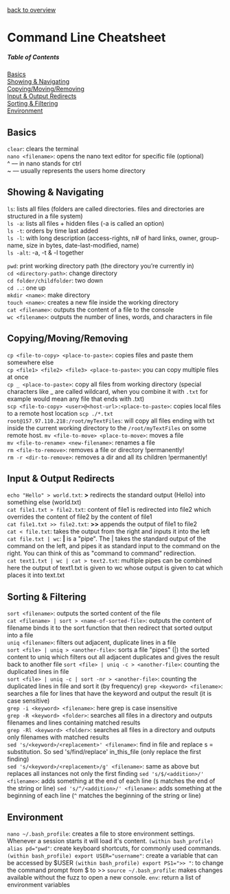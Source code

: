 [back to overview](/../..)

# Command Line Cheatsheet

##### Table of Contents

[Basics](#basics)  
[Showing & Navigating](#showing--navigating)  
[Copying/Moving/Removing](#copyingmovingremoving)  
[Input & Output Redirects](#input--output-redirects)  
[Sorting & Filtering](#sorting--filtering)  
[Environment](#environmen)

## Basics

`clear`: clears the terminal  
`nano <filename>`: opens the nano text editor for specific file (optional)  
^ –– in nano stands for ctrl  
~ –– usually represents the users home directory

## Showing & Navigating

`ls`: lists all files (folders are called directories. files and directories are structured in a file system)  
`ls -a`: lists all files + hidden files (-a is called an option)  
`ls -t`: orders by time last added  
`ls -l`: with long description (access-rights, n# of hard links, owner, group-name, size in bytes, date-last-modified, name)  
`ls -alt`: -a, -t & -l together

`pwd`: print working directory path (the directory you’re currently in)  
`cd <directory-path>`: change directory  
`cd folder/childfolder`: two down  
`cd ..`: one up  
`mkdir <name>`: make directory  
`touch <name>`: creates a new file inside the working directory  
`cat <filename>`: outputs the content of a file to the console  
`wc <filename>`: outputs the number of lines, words, and characters in file

## Copying/Moving/Removing

`cp <file-to-copy> <place-to-paste>`: copies files and paste them somewhere else  
`cp <file1> <file2> <file3> <place-to-paste>`: you can copy multiple files at once  
`cp _ <place-to-paste>`: copy all files from working directory (special characters like \_ are called wildcard, when you combine it with `.txt` for example would mean any file that ends with .txt)  
`scp <file-to-copy> <user>@<host-url>:<place-to-paste>`: copies local files to a remote host location
`scp ./*.txt root@157.97.110.218:/root/myTextFiles`: will copy all files ending with txt inside the current working directory to the `/root/myTextFiles` on some remote host.
`mv <file-to-move> <place-to-move>`: moves a file  
`mv <file-to-rename> <new-filename>`: renames a file  
`rm <file-to-remove>`: removes a file or directory !permanently!  
`rm -r <dir-to-remove>`: removes a dir and all its children !permanently!

## Input & Output Redirects

`echo "Hello" > world.txt`: **>** redirects the standard output (Hello) into something else (world.txt)  
`cat file1.txt > file2.txt`: content of file1 is redirected into file2 which overrides the content of file2 by the content of file1  
`cat file1.txt >> file2.txt`: **>>** appends the output of file1 to file2  
`cat < file.txt`: takes the output from the right and inputs it into the left  
`cat file.txt | wc`: **|** is a "pipe". The | takes the standard output of the command on the left, and pipes it as standard input to the command on the right. You can think of this as "command to command" redirection.  
`cat text1.txt | wc | cat > text2.txt`: multiple pipes can be combined here the output of text1.txt is given to wc whose output is given to cat which places it into text.txt

## Sorting & Filtering

`sort <filename>`: outputs the sorted content of the file  
`cat <filename> | sort > <name-of-sorted-file>`: outputs the content of filename binds it to the sort function that then redirect that sorted output into a file  
`uniq <filename>`: filters out adjacent, duplicate lines in a file  
`sort <file> | uniq > <another-file>`: sorts a file "pipes" (|) the sorted content to uniq which filters out all adjacent duplicates and gives the result back to another file
`sort <file> | uniq -c > <another-file>`: counting the duplicated lines in file  
`sort <file> | uniq -c | sort -nr > <another-file>`: counting the duplicated lines in file and sort it (by frequency)
`grep <keyword> <filename>`: searches a file for lines that have the keyword and output the result (it is case sensitive)  
`grep -i <keyword> <filename>`: here grep is case insensitive  
`grep -R <keyword> <folder>`: searches all files in a directory and outputs filenames and lines containing matched results  
`grep -Rl <keyword> <folder>`: searches all files in a directory and outputs only filenames with matched results  
`sed 's/<keyword>/<replacement>' <filename>`: find in file and replace s = substitution. So sed 's/find/replace' in_this_file (only replace the first finding)  
`sed 's/<keyword>/<replacement>/g' <filename>`: same as above but replaces all instances not only the first finding
`sed 's/$/<addition>/' <filename>`: adds something at the end of each line (`$` matches the end of the string or line)
`sed 's/^/<addition>/' <filename>`: adds something at the beginning of each line (`^` matches the beginning of the string or line)

## Environment

`nano ~/.bash_profile`: creates a file to store environment settings. Whenever a session starts it will load it's content.
`(within bash_profile) alias pd="pwd"`: create keyboard shortcuts, for commonly used commands.
`(within bash_profile) export USER="username"`: create a variable that can be accessed by $USER
`(within bash_profile) export PS1=">> "`: to change the command prompt from $ to >>
`source ~/.bash_profile`: makes changes available without the fuzz to open a new console.
`env`: return a list of environment variables
